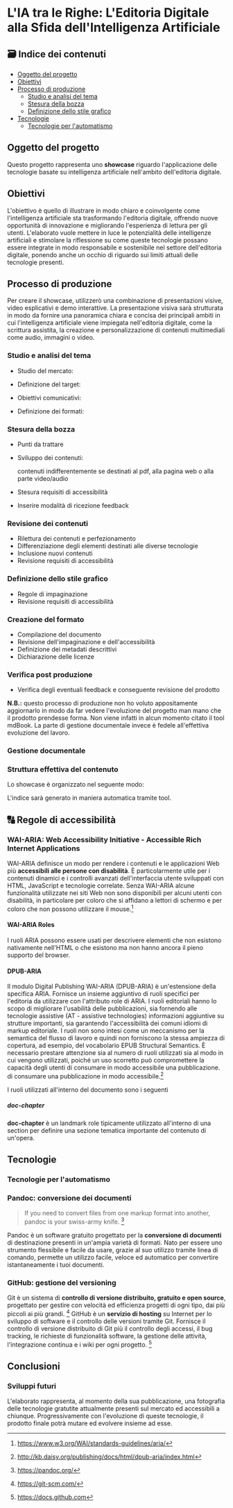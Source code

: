 # L'IA tra le Righe: L'Editoria Digitale alla Sfida dell'Intelligenza Artificiale
## 🗃 Indice dei contenuti
* [Oggetto del progetto](#oggetto-del-progetto)
* [Obiettivi](#obiettivi)
* [Processo di produzione](#processo-di-produzione)
     * [Studio e analisi del tema](#studio-e-analisi-del-tema)
     * [Stesura della bozza](#stesura-della-bozza)
     * [Definizione dello stile grafico](#definizione-dello-stile-grafico)
* [Tecnologie](#tecnologie)
    * [Tecnologie per l'automatismo](#tecnologie-per-lautomatismo)

## Oggetto del progetto

Questo progetto rappresenta uno  **showcase** riguardo l'applicazione delle tecnologie basate su intelligenza artificiale nell'ambito dell'editoria digitale. 

## Obiettivi

L'obiettivo è quello di illustrare in modo chiaro e coinvolgente come l'intelligenza artificiale sta trasformando l'editoria digitale, offrendo nuove opportunità di innovazione e migliorando l'esperienza di lettura per gli utenti. L'elaborato vuole mettere in luce le potenzialità delle intelligenze artificiali e stimolare la riflessione su come queste tecnologie possano essere integrate in modo responsabile e sostenibile nel settore dell'editoria digitale, ponendo anche un occhio di riguardo sui limiti attuali delle tecnologie presenti.

## Processo di produzione

Per creare il showcase, utilizzerò una combinazione di presentazioni visive, video esplicativi e demo interattive. La presentazione visiva sarà strutturata in modo da fornire una panoramica chiara e concisa dei principali ambiti in cui l'intelligenza artificiale viene impiegata nell'editoria digitale, come la scrittura assistita, la creazione e personalizzazione di contenuti multimediali come audio, immagini o video.

### Studio e analisi del tema

* Studio del mercato:



* Definizione del target:


* Obiettivi comunicativi:


* Definizione dei formati:



### Stesura della bozza

* Punti da trattare

* Sviluppo dei contenuti:

    contenuti indifferentemente se destinati al pdf, alla pagina web o alla parte video/audio

* Stesura requisiti di accessibilità

* Inserire modalità di ricezione feedback

### Revisione dei contenuti

* Rilettura dei contenuti e perfezionamento
* Differenziazione degli elementi destinati alle diverse tecnologie
* Inclusione nuovi contenuti
* Revisione requisiti di accessibilità

### Definizione dello stile grafico

* Regole di impaginazione 
* Revisione requisiti di accessibilità

### Creazione del formato

* Compilazione del documento
* Revisione dell'impaginazione e dell'accessibilità
* Definizione dei metadati descrittivi
* Dichiarazione delle licenze

### Verifica post produzione

* Verifica degli eventuali feedback e conseguente revisione del prodotto

**N.B.:** questo processo di produzione non ho voluto appositamente aggiornarlo in modo da far vedere l'evoluzione del progetto man mano che il prodotto prendesse forma. Non viene infatti in alcun momento citato il tool mdBook. La parte di gestione documentale invece è fedele all'effettiva evoluzione del lavoro.

### Gestione documentale


### Struttura effettiva del contenuto

Lo showcase è organizzato nel seguente modo:



L'indice sarà generato in maniera automatica tramite tool.

## 🔠 Regole di accessibilità 

### WAI-ARIA: Web Accessibility Initiative - Accessible Rich Internet Applications

WAI-ARIA definisce un modo per rendere i contenuti e le applicazioni Web più **accessibili alle persone con disabilità**. È particolarmente utile per i contenuti dinamici e i controlli avanzati dell'interfaccia utente sviluppati con HTML, JavaScript e tecnologie correlate. Senza WAI-ARIA alcune funzionalità utilizzate nei siti Web non sono disponibili per alcuni utenti con disabilità, in particolare per coloro che si affidano a lettori di schermo e per coloro che non possono utilizzare il mouse.[^3]

#### WAI-ARIA Roles

I ruoli ARIA possono essere usati per descrivere elementi che non esistono nativamente nell'HTML o che esistono ma non hanno ancora il pieno supporto del browser.

####  DPUB-ARIA
Il modulo Digital Publishing WAI-ARIA (DPUB-ARIA) è un'estensione della specifica ARIA. Fornisce un insieme aggiuntivo di ruoli specifici per l'editoria da utilizzare con l'attributo role di ARIA. I ruoli editoriali hanno lo scopo di migliorare l'usabilità delle pubblicazioni, sia fornendo alle tecnologie assistive (AT - assistive technologies) informazioni aggiuntive su strutture importanti, sia garantendo l'accessibilità dei comuni idiomi di markup editoriale. I ruoli non sono intesi come un meccanismo per la semantica del flusso di lavoro e quindi non forniscono la stessa ampiezza di copertura, ad esempio, del vocabolario EPUB Structural Semantics. È necessario prestare attenzione sia al numero di ruoli utilizzati sia al modo in cui vengono utilizzati, poiché un uso scorretto può compromettere la capacità degli utenti di consumare in modo accessibile una pubblicazione. di consumare una pubblicazione in modo accessibile.[^2]

I ruoli utilizzati all'interno del documento sono i seguenti

##### doc-chapter

**doc-chapter** è un landmark role tipicamente utilizzato all'interno di una section per definire una sezione tematica importante del contenuto di un'opera.

[^2]: http://kb.daisy.org/publishing/docs/html/dpub-aria/index.html
[^3]: https://www.w3.org/WAI/standards-guidelines/aria/


## Tecnologie

### Tecnologie per l'automatismo 

### Pandoc: conversione dei documenti

> If you need to convert files from one markup format into another, pandoc is your swiss-army knife. [^4]

Pandoc è un software gratuito progettato per la **conversione di documenti** di destinazione presenti in un'ampia varietà di formati. Nato per essere uno strumento flessibile e facile da usare, grazie al suo utilizzo tramite linea di comando, permette un utilizzo facile, veloce ed automatico per convertire istantaneamente i tuoi documenti.

[^4]: https://pandoc.org/

### GitHub: gestione del versioning

Git è un sistema di **controllo di versione distribuito, gratuito e open source**, progettato per gestire con velocità ed efficienza progetti di ogni tipo, dai più piccoli ai più grandi. [^5]
GitHub è un **servizio di hosting** su Internet per lo sviluppo di software e il controllo delle versioni tramite Git. Fornisce il controllo di versione distribuito di Git più il controllo degli accessi, il bug tracking, le richieste di funzionalità software, la gestione delle attività, l'integrazione continua e i wiki per ogni progetto. [^6]

[^5]: https://git-scm.com/
[^6]: https://docs.github.com


## Conclusioni

### Sviluppi futuri

L'elaborato rappresenta, al momento della sua pubblicazione, una fotografia delle tecnologie gratutite attualmente presenti sul mercato ed accessibili a chiunque. Progressivamente con l'evoluzione di queste tecnologie, il prodotto finale potrà mutare ed evolvere insieme ad esse.



